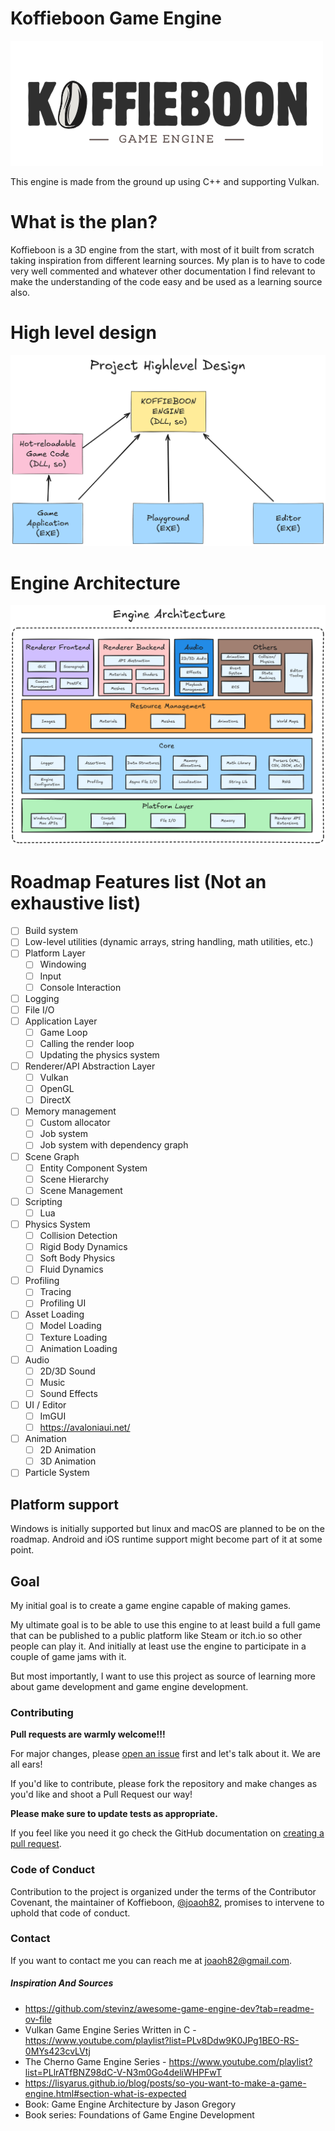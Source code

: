 # Koffieboon Game Engine

![Koffieboon Game Engine](images/Logo.png)

This engine is made from the ground up using C++ and supporting Vulkan.

# What is the plan?

Koffieboon is a 3D engine from the start, with most of it built from scratch taking inspiration from different learning sources. My plan is to have to code very well commented and whatever other documentation I find relevant to make the understanding of the code easy and be used as a learning source also.

# High level design

![Engine Organization](images/Organization.png)

# Engine Architecture

![Engine Architecture](images/Architecture.png)

# Roadmap Features list (Not an exhaustive list)

- [ ] Build system
- [ ] Low-level utilities (dynamic arrays, string handling, math utilities, etc.)
- [ ] Platform Layer 
    - [ ] Windowing
    - [ ] Input
    - [ ] Console Interaction
- [ ] Logging
- [ ] File I/O
- [ ] Application Layer
    - [ ] Game Loop
    - [ ] Calling the render loop
    - [ ] Updating the physics system
- [ ] Renderer/API Abstraction Layer
    - [ ] Vulkan
    - [ ] OpenGL
    - [ ] DirectX
- [ ] Memory management
    - [ ] Custom allocator
    - [ ] Job system
    - [ ] Job system with dependency graph
- [ ] Scene Graph
    - [ ] Entity Component System
    - [ ] Scene Hierarchy
    - [ ] Scene Management
- [ ] Scripting
    - [ ] Lua
- [ ] Physics System
    - [ ] Collision Detection
    - [ ] Rigid Body Dynamics
    - [ ] Soft Body Physics
    - [ ] Fluid Dynamics
- [ ] Profiling
    - [ ] Tracing
    - [ ] Profiling UI
- [ ] Asset Loading
    - [ ] Model Loading
    - [ ] Texture Loading
    - [ ] Animation Loading
- [ ] Audio
    - [ ] 2D/3D Sound
    - [ ] Music
    - [ ] Sound Effects 
- [ ] UI / Editor
    - [ ] ImGUI
    - [ ] https://avaloniaui.net/
- [ ] Animation
    - [ ] 2D Animation
    - [ ] 3D Animation
- [ ] Particle System

## Platform support

Windows is initially supported but linux and macOS are planned to be on the roadmap. Android and iOS runtime support might become part of it at some point.

## Goal

My initial goal is to create a game engine capable of making games.

My ultimate goal is to be able to use this engine to at least build a full game that can be published to a public platform like Steam or itch.io so other people can play it. And initially at least use the engine to participate in a couple of game jams with it.

But most importantly, I want to use this project as source of learning more about game development and game engine development.

### Contributing
**Pull requests are warmly welcome!!!**

For major changes, please [open an issue](https://github.com/joaoh82/koffieboon/issues/new) first and let's talk about it. We are all ears!

If you'd like to contribute, please fork the repository and make changes as you'd like and shoot a Pull Request our way!

**Please make sure to update tests as appropriate.**

If you feel like you need it go check the GitHub documentation on [creating a pull request](https://help.github.com/en/github/collaborating-with-issues-and-pull-requests/creating-a-pull-request).

### Code of Conduct

Contribution to the project is organized under the terms of the
Contributor Covenant, the maintainer of Koffieboon, [@joaoh82](https://github.com/joaoh82), promises to intervene to uphold that code of conduct.

### Contact

If you want to contact me you can reach me at <joaoh82@gmail.com>.

##### Inspiration And Sources
* https://github.com/stevinz/awesome-game-engine-dev?tab=readme-ov-file
* Vulkan Game Engine Series Written in C - https://www.youtube.com/playlist?list=PLv8Ddw9K0JPg1BEO-RS-0MYs423cvLVtj 
* The Cherno Game Engine Series - https://www.youtube.com/playlist?list=PLlrATfBNZ98dC-V-N3m0Go4deliWHPFwT
* https://lisyarus.github.io/blog/posts/so-you-want-to-make-a-game-engine.html#section-what-is-expected
* Book: Game Engine Architecture by Jason Gregory
* Book series: Foundations of Game Engine Development